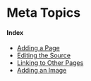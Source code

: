 # Meta Topics

#### Index
- [Adding a Page](/lab-wiki/meta/adding-a-page)
- [Editing the Source](/lab-wiki/meta/editing-the-source)
- [Linking to Other Pages](/lab-wiki/meta/linking-to-other-pages)
- [Adding an Image](/lab-wiki/meta/adding-an-image)